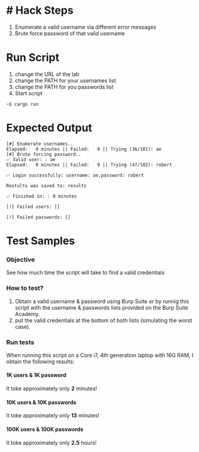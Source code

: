 # # Hack Steps
1. Enumerate a valid username via different error messages
2. Brute force password of that valid username

# Run Script
1. change the URL of the lab
2. change the PATH for your usernames list
3. change the PATH for you passwords list
4. Start script
```
~$ cargo run
```

# Expected Output
```
[#] Enumerate usernames..
Elapsed:   0 minutes || Failed:   0 || Trying (36/101): ae                                                
[#] Brute forcing password..
✅ Valid user: : ae
Elapsed:   0 minutes || Failed:   0 || Trying (47/102): robert                                            

✅ Login successfully: username: ae,password: robert

Restults was saved to: results

✅ Finished in: : 0 minutes

[!] Failed users: []

[!] Failed passwords: []
```

# Test Samples
### Objective
See how much time the script will take to find a valid credentials

### How to test?
1. Obtain a valid username & password using Burp Suite or by runnig this script with the username & passwords lists provided on the Burp Suite Academy.
2. put the valid credentials at the bottom of both lists (simulating the worst case).

### Run tests
When running this script on a Core i7, 4th generation laptop with 16G RAM, I obtain the following results:
#### 1K users & 1K password
It toke approximately only **2** minutes!

#### 10K users & 10K passwords
It toke approximately only **13** minutes!

#### 100K users & 100K passwords
It toke approximately only **2.5** hours!